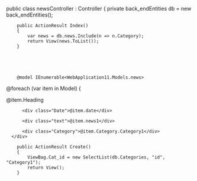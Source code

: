  public class newsController : Controller
    {
        private back_endEntities db = new back_endEntities();
        
        public ActionResult Index()
        {
            var news = db.news.Include(n => n.Category);
            return View(news.ToList());
        }
        
        
        
        
        
        @model IEnumerable<WebApplication11.Models.news>



@foreach (var item in Model) {

  <div class="container">
      <div class="cihisse">
          <div class="Heading">@item.Heading</div>

          <div class="Date">@item.date</div>

          <div class="text">@item.news1</div>

          <div class="Category">@item.Category.Category1</div>
      </div>
  </div>

        public ActionResult Create()
        {
            ViewBag.Cat_id = new SelectList(db.Categories, "id", "Category1");
            return View();
        }
